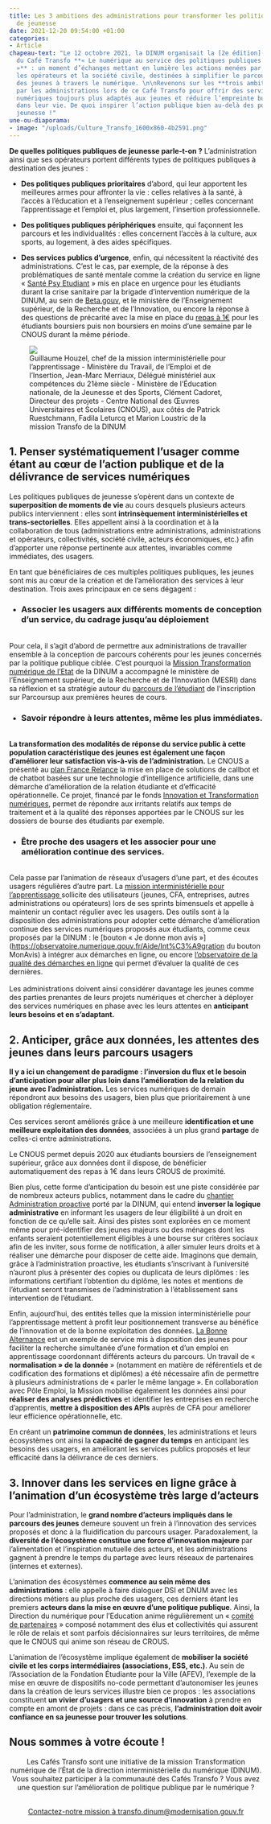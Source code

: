 ```yaml
---
title: Les 3 ambitions des administrations pour transformer les politiques publiques
  de jeunesse
date: 2021-12-20 09:54:00 +01:00
categories:
- Article
chapeau-text: "Le 12 octobre 2021, la DINUM organisait la [2e édition](https://www.numerique.gouv.fr/agenda/cafe-de-la-transfo-number-2-le-numerique-au-service-des-politiques-publiques-de-jeunesse/)
  du Café Transfo **« Le numérique au service des politiques publiques de jeunesse
  »** : un moment d’échanges mettant en lumière les actions menées par les administrations,
  les opérateurs et la société civile, destinées à simplifier le parcours administratif
  des jeunes à travers le numérique. \n\nRevenons sur les **trois ambitions** portées
  par les administrations lors de ce Café Transfo pour offrir des services publics
  numériques toujours plus adaptés aux jeunes et réduire l’empreinte bureaucratique
  dans leur vie. De quoi inspirer l’action publique bien au-delà des politiques de
  jeunesse !"
une-ou-diaporama:
- image: "/uploads/Culture_Transfo_1600x860-4b2591.png"
---
```


**De quelles politiques publiques de jeunesse parle-t-on ?**
L’administration ainsi que ses opérateurs portent différents types de politiques publiques à destination des jeunes :

* **Des politiques publiques prioritaires** d’abord, qui leur apportent les meilleures armes pour affronter la vie : celles relatives à la santé, à l’accès à l’éducation et à l’enseignement supérieur ; celles concernant l’apprentissage et l’emploi et, plus largement, l’insertion professionnelle. 

* **Des politiques publiques périphériques** ensuite, qui façonnent les parcours et les individualités : elles concernent l’accès à la culture, aux sports, au logement, à des aides spécifiques. 

* **Des services publics d’urgence**, enfin, qui nécessitent la réactivité des administrations.
C’est le cas, par exemple, de la réponse à des problématiques de santé mentale comme la création du service en ligne « [Santé Psy Etudiant](https://santepsy.etudiant.gouv.fr/) » mis en place en urgence pour les étudiants durant la crise sanitaire par la brigade d’intervention numérique de la DINUM, au sein de [Beta.gouv](https://beta.gouv.fr/), et le ministère de l’Enseignement supérieur, de la Recherche et de l’Innovation, ou encore la réponse à des questions de précarité avec la mise en place du [repas à 1€](https://www.enseignementsup-recherche.gouv.fr/cid156629/www.enseignementsup-recherche.gouv.fr/cid156629/un-repas-a-un-euro-pour-tous-les-etudiants-dans-tous-les-crous.html) pour les étudiants boursiers puis non boursiers en moins d’une semaine par le CNOUS durant la même période. 

<figure class='image-center' style='width: 80%;'>
<img src="/uploads/FBgs2JOXMAEhvWQ.jpeg"/>
<figcaption>Guillaume Houzel, chef de la mission interministérielle pour l’apprentissage - Ministère du Travail, de l’Emploi et de l’Insertion, Jean-Marc Merriaux, Délégué ministériel aux compétences du 21ème siècle - Ministère de l’Éducation nationale, de la Jeunesse et des Sports, Clément Cadoret, Directeur des projets - Centre National des Œuvres Universitaires et Scolaires (CNOUS), aux côtés de Patrick Ruestchmann, Fadila Leturcq et Marion Loustric de la mission Transfo de la DINUM</figcaption></figure>

## 1. Penser systématiquement l’usager comme étant au cœur de l’action publique et de la délivrance de services numériques

Les politiques publiques de jeunesse s’opèrent dans un contexte de **superposition de moments de vie** au cours desquels plusieurs acteurs publics interviennent : elles sont **intrinsèquement interministérielles et trans-sectorielles**. Elles appellent ainsi à la coordination et à la collaboration de tous (administrations entre administrations, administrations et opérateurs, collectivités, société civile, acteurs économiques, etc.) afin d’apporter une réponse pertinente aux attentes, invariables comme immédiates, des usagers.

En tant que bénéficiaires de ces multiples politiques publiques, les jeunes sont mis au cœur de la création et de l’amélioration des services à leur destination. Trois axes principaux en ce sens dégagent :

* ### **Associer les usagers aux différents moments de conception d’un service**, du cadrage jusqu’au déploiement
<br>Pour cela, il s’agit d’abord de permettre aux administrations de travailler ensemble à la conception de parcours cohérents pour les jeunes concernés par la politique publique ciblée. 
C’est pourquoi la [Mission Transformation numérique de l’Etat](https://www.numerique.gouv.fr/services/conseil-strategie-transformation-numerique/) de la DINUM a accompagné le ministère de l’Enseignement supérieur, de la Recherche et de l’Innovation (MESRI) dans sa réflexion et sa stratégie autour du [parcours de l’étudiant](https://twitter.com/_DINUM/status/1337326033473777665?s=20) de l’inscription sur Parcoursup aux premières heures de cours.

* ### **Savoir répondre à leurs attentes, même les plus immédiates.** 
<br>**La transformation des modalités de réponse du service public à cette population caractéristique des jeunes est également une façon d’améliorer leur satisfaction vis-à-vis de l’administration.**
Le CNOUS a présenté au [plan France Relance](https://france-relance.transformation.gouv.fr/) la mise en place de solutions de callbot et de chatbot basées sur une technologie d’intelligence artificielle, dans une démarche d’amélioration de la relation étudiante et d’efficacité opérationnelle. Ce projet, financé par le fonds [Innovation et Transformation numériques](https://france-relance.transformation.gouv.fr/d088-mettre-en-uvre-une-reforme-prioritaire-du-gou), permet de répondre aux irritants relatifs aux temps de traitement et à la qualité des réponses apportées par le CNOUS sur les dossiers de bourse des étudiants par exemple.

* ### **Être proche des usagers et les associer pour une amélioration continue des services.**
<br>Cela passe par l’animation de réseaux d’usagers d’une part, et des écoutes usagers régulières d’autre part. 
La [mission interministérielle pour l’apprentissage ](https://mission-apprentissage.gitbook.io/general/la-mission-apprentissage/la-demarche-mise-en-oeuvre)sollicite des utilisateurs (jeunes, CFA, entreprises, autres administrations ou opérateurs) lors de ses sprints bimensuels et appelle à maintenir un contact régulier avec les usagers. 
Des outils sont à la disposition des administrations pour adopter cette démarche d’amélioration continue des services numériques proposés aux étudiants, comme ceux proposés par la DINUM : le [bouton « Je donne mon avis »](https://observatoire.numerique.gouv.fr/Aide/Int%C3%A9gration du bouton MonAvis) à intégrer aux démarches en ligne, ou encore [l’observatoire de la qualité des démarches en ligne](https://observatoire.numerique.gouv.fr/) qui permet d’évaluer la qualité de ces dernières. 
<br>
<br>Les administrations doivent ainsi considérer davantage les jeunes comme des parties prenantes de leurs projets numériques et chercher à déployer des services numériques en phase avec les leurs attentes en **anticipant leurs besoins et en s’adaptant.**

## 2. Anticiper,  grâce aux données, les attentes des jeunes dans leurs parcours usagers

**Il y a ici un changement de paradigme : l’inversion du flux et le besoin d’anticipation pour aller plus loin dans l’amélioration de la relation du jeune avec l’administration.** Les services numériques de demain répondront aux besoins des usagers, bien plus que prioritairement à une obligation réglementaire. 

Ces services seront améliorés grâce à une meilleure **identification et une meilleure exploitation des données**, associées à un plus grand **partage** de celles-ci entre administrations. 

Le CNOUS permet depuis 2020 aux étudiants boursiers de l’enseignement supérieur, grâce aux données dont il dispose, de bénéficier automatiquement des repas à 1€ dans leurs CROUS de proximité. 

Bien plus, cette forme d’anticipation du besoin est une piste considérée par de nombreux acteurs publics, notamment dans le cadre du [chantier Administration proactive](https://www.modernisation.gouv.fr/actualites/tenue-du-6eme-comite-interministeriel-de-la-transformation-publique-citp) porté par la DINUM, qui entend **inverser la logique administrative** en informant les usagers de leur éligibilité à un droit en fonction de ce qu’elle sait. 
Ainsi des pistes sont explorées en ce moment même pour pré-identifier des jeunes majeurs ou des ménages dont les enfants seraient potentiellement éligibles à une bourse sur critères sociaux afin de les inviter, sous forme de notification, à aller simuler leurs droits et à réaliser une démarche pour disposer de cette aide. Imaginons que demain, grâce à l’administration proactive, les étudiants s’inscrivant à l’université n’auront plus à présenter des copies ou duplicata de leurs diplômes : les informations certifiant l’obtention du diplôme, les notes et mentions de l’étudiant seront transmises de l’administration à l’établissement sans intervention de l’étudiant. 


Enfin, aujourd’hui, des entités telles que la mission interministérielle pour l’apprentissage mettent à profit leur positionnement transverse au bénéfice de l’innovation et de la bonne exploitation des données. [La Bonne Alternance](https://labonnealternance.pole-emploi.fr/) est un exemple de service mis à disposition des jeunes pour faciliter la recherche simultanée d’une formation et d’un emploi en apprentissage coordonnant différents acteurs du parcours. Un travail de « **normalisation » de la donnée** » (notamment en matière de référentiels et de codification des formations et diplômes) a été nécessaire afin de permettre à plusieurs administrations de « parler le même langage ». En collaboration avec Pôle Emploi, la Mission mobilise également les données ainsi pour **réaliser des analyses prédictives** et identifier les entreprises en recherche d’apprentis, **mettre à disposition des APIs** auprès de CFA pour améliorer leur efficience opérationnelle, etc. 


En créant un **patrimoine commun de données**, les administrations et leurs écosystèmes ont ainsi la **capacité de gagner du temps** en anticipant les besoins des usagers, en améliorant les services publics proposés et leur efficacité dans la délivrance de ces derniers.

## 3. Innover dans les services en ligne grâce à l’animation d’un écosystème très large d’acteurs 

Pour l’administration, le **grand nombre d’acteurs impliqués dans le parcours des jeunes** demeure souvent un frein à l’innovation des services proposés et donc à la fluidification du parcours usager. Paradoxalement, la **diversité de l’écosystème constitue une force d’innovation majeure** par l’alimentation et l’inspiration mutuelle des acteurs, et les administrations gagnent à prendre le temps du partage avec leurs réseaux de partenaires (internes et externes). 

L’animation des écosystèmes **commence au sein même des administrations** : elle appelle à faire dialoguer DSI et DNUM avec les directions métiers au plus proche des usagers, ces derniers étant les premiers **acteurs dans la mise en œuvre d’une politique publique**. Ainsi, la Direction du numérique pour l’Education anime régulièrement un « [comité de partenaires](https://eduscol.education.fr/1066/le-comite-des-partenaires) » composé notamment des élus et collectivités qui assurent le rôle de relais et sont parfois décisionnaires sur leurs territoires, de même que le CNOUS qui anime son réseau de CROUS. 

L’animation de l’écosystème implique également de **mobiliser la société civile et les corps intermédiaires (associations, ESS, etc.)**. Au sein de l’Association de la Fondation Étudiante pour la Ville (AFEV), l’exemple de la mise en œuvre de dispositifs no-code permettant d’autonomiser les jeunes dans la création de leurs services illustre bien ce propos : les associations constituent **un vivier d’usagers et une source d’innovation** à prendre en compte en amont de projets : dans ce cas précis, **l’administration doit avoir confiance en sa jeunesse pour trouver les solutions**. 

<div class="noir encadre">
<h2>Nous sommes à votre écoute !</h2>

<div align="center" style="margin-bottom: 40px"><p>Les Cafés Transfo sont une initiative de la mission Transformation numérique de l’État de la direction interministérielle du numérique (DINUM). Vous souhaitez participer à la communauté des Cafés Transfo ? Vous avez une question sur l’amélioration de politique publique par le numérique ?</p>
<br>
<a href="mailto:transfo.dinum@modernisation.gouv.fr" alt="Contactez-nous à transfo.dinum@modernisation.gouv.fr - Ouvre une messagerie électronique" class="button">Contactez-notre mission à transfo.dinum@modernisation.gouv.fr</a></div>
<br></div>
